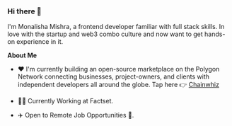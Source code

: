 ### Hi there 👋 
I'm Monalisha Mishra, a frontend developer familiar with full stack skills. In love with the startup and web3 combo culture and now want to get hands-on experience in it.

**About Me**

- ❤️ I'm currently building an open-source marketplace on the Polygon Network connecting businesses, project-owners, and clients with independent developers all around the globe. Tap here 👉 [Chainwhiz](https://www.chainwhiz.app/)
  
- 👨‍💻 Currently Working at Factset.
  
- ✈️ Open to Remote Job Opportunities 🍻.
  
 


<!--
**mishramonalisha76/mishramonalisha76** is a ✨ _special_ ✨ repository because its `README.md` (this file) appears on your GitHub profile.

Here are some ideas to get you started:

- 🔭 I’m currently working on ...
- 🌱 I’m currently learning ...
- 👯 I’m looking to collaborate on ...
- 🤔 I’m looking for help with ...
- 💬 Ask me about ...
- 📫 How to reach me: ...
- 😄 Pronouns: ...
- ⚡ Fun fact: ...
-->
